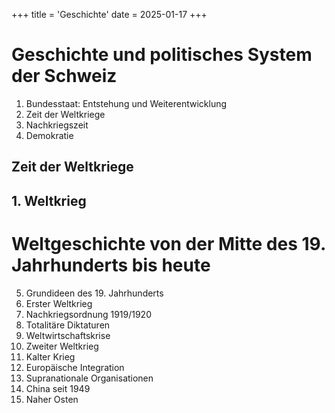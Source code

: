 +++
title = 'Geschichte'
date = 2025-01-17
+++

# Geschichte und politisches System der Schweiz

1. Bundesstaat: Entstehung und Weiterentwicklung
2. Zeit der Weltkriege
3. Nachkriegszeit
4. Demokratie

## Zeit der Weltkriege
## 1. Weltkrieg



# Weltgeschichte von der Mitte des 19. Jahrhunderts bis heute

5. Grundideen des 19. Jahrhunderts
6. Erster Weltkrieg
7. Nachkriegsordnung 1919/1920
8. Totalitäre Diktaturen
9. Weltwirtschaftskrise
10. Zweiter Weltkrieg
11. Kalter Krieg
12. Europäische Integration
13. Supranationale Organisationen
14. China seit 1949
15. Naher Osten
